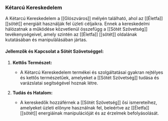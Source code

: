 ### Kétarcú Kereskedelem

A Kétarcú Kereskedelem a [[Glószváros]] mélyén található, ahol az [[Életfa]] [[sötét]] energiáit használják fel üzleti céljaikra. Ennek a kereskedelmi hálózatnak a működése közvetlenül összefügg a [[Sötét Szövetség]] tevékenységeivel, amely szintén az [[Életfa]] [[sötét]] oldalának kutatásában és manipulálásában jártas.

#### Jellemzők és Kapcsolat a Sötét Szövetséggel:

1. **Kettős Természet:**
    
    - A Kétarcú Kereskedelem termékei és szolgáltatásai gyakran rejtélyes és kettős természetűek, amelyeket a [[Sötét Szövetség]] tudása és varázslatai segítségével hoznak létre.
2. **Tudás és Hatalom:**
    
    - A kereskedők hozzáférnek a [[Sötét Szövetség]] ősi ismereteihez, amelyeket üzleti előnyre használnak fel, beleértve az [[Életfa]] [[sötét]] energiáinak manipulációját és az érzelmek befolyásolását.
